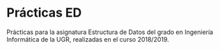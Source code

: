 # Prácticas ED

Prácticas para la asignatura Estructura de Datos del grado en Ingeniería Informática de la UGR, realizadas en el curso 2018/2019.
